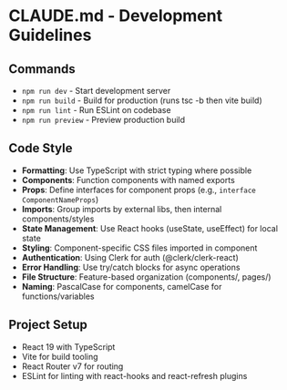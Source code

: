 # CLAUDE.md - Development Guidelines

## Commands
- `npm run dev` - Start development server
- `npm run build` - Build for production (runs tsc -b then vite build)
- `npm run lint` - Run ESLint on codebase
- `npm run preview` - Preview production build

## Code Style
- **Formatting**: Use TypeScript with strict typing where possible
- **Components**: Function components with named exports
- **Props**: Define interfaces for component props (e.g., `interface ComponentNameProps`)
- **Imports**: Group imports by external libs, then internal components/styles
- **State Management**: Use React hooks (useState, useEffect) for local state
- **Styling**: Component-specific CSS files imported in component
- **Authentication**: Using Clerk for auth (@clerk/clerk-react)
- **Error Handling**: Use try/catch blocks for async operations
- **File Structure**: Feature-based organization (components/, pages/)
- **Naming**: PascalCase for components, camelCase for functions/variables

## Project Setup
- React 19 with TypeScript
- Vite for build tooling
- React Router v7 for routing
- ESLint for linting with react-hooks and react-refresh plugins